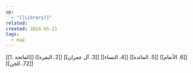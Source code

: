 ```yaml
---
up:
  - "[[Library]]"
related: 
created: 2024-05-21
tags:
  - map
---
```

[[1. الفاتحة]]
[[2. البقرة]]
[[3. آل عمران]]
[[4. النساء]]
[[5. المائدة]]
[[6. الأنعام]]
[[72. الجن]]